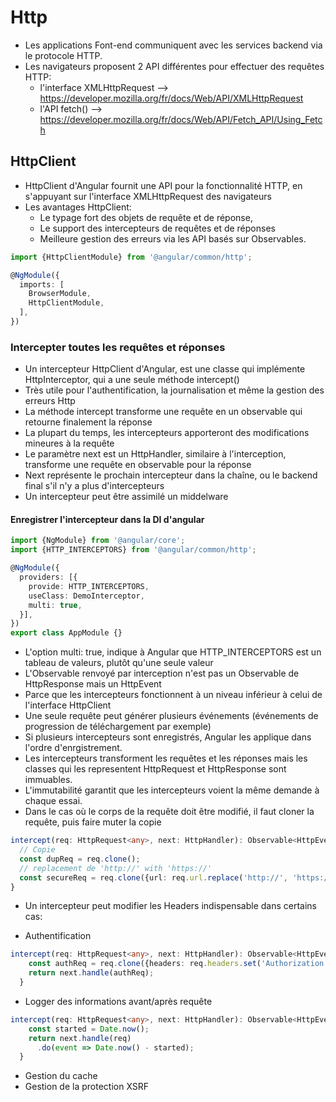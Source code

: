# Http
* Les applications Font-end communiquent avec les services backend via le protocole HTTP. 
* Les navigateurs proposent 2 API différentes pour effectuer des requêtes HTTP: 
    - l'interface XMLHttpRequest --> https://developer.mozilla.org/fr/docs/Web/API/XMLHttpRequest
    - l'API fetch()              --> https://developer.mozilla.org/fr/docs/Web/API/Fetch_API/Using_Fetch
## HttpClient
* HttpClient d'Angular fournit une API pour la fonctionnalité HTTP, en s'appuyant sur l'interface XMLHttpRequest des navigateurs
* Les avantages HttpClient: 
    - Le typage fort des objets de requête et de réponse, 
    - Le support des intercepteurs de requêtes et de réponses 
    - Meilleure gestion des erreurs via les API basés sur Observables.
```typescript
import {HttpClientModule} from '@angular/common/http';

@NgModule({
  imports: [
    BrowserModule,
    HttpClientModule,
  ],
})
```
### Intercepter toutes les requêtes et réponses
* Un intercepteur HttpClient d'Angular, est une classe qui implémente HttpInterceptor, qui a une seule méthode intercept()
* Très utile pour l'authentification, la journalisation et même la gestion des erreurs Http
* La méthode intercept transforme une requête en un observable qui retourne finalement la réponse
* La plupart du temps, les intercepteurs apporteront des modifications mineures à la requête 
* Le paramètre next est un HttpHandler, similaire à l'interception, transforme une requête en observable pour la réponse
* Next représente le prochain intercepteur dans la chaîne, ou le backend final s'il n'y a plus d'intercepteurs
* Un intercepteur peut être assimilé un middelware

#### Enregistrer l'intercepteur dans la DI d'angular
```typescript
import {NgModule} from '@angular/core';
import {HTTP_INTERCEPTORS} from '@angular/common/http';

@NgModule({
  providers: [{
    provide: HTTP_INTERCEPTORS,
    useClass: DemoInterceptor,
    multi: true,
  }],
})
export class AppModule {}
```
* L'option multi: true, indique à Angular que HTTP_INTERCEPTORS est un tableau de valeurs, plutôt qu'une seule valeur
* L'Observable renvoyé par interception n'est pas un Observable de HttpResponse mais un HttpEvent
* Parce que les intercepteurs fonctionnent à un niveau inférieur à celui de l'interface HttpClient
* Une seule requête peut générer plusieurs événements (événements de progression de téléchargement par exemple) 
* Si plusieurs intercepteurs sont enregistrés, Angular les applique dans l'ordre d'enrgistrement. 
* Les intercepteurs transforment les requêtes et les réponses mais les classes qui les representent HttpRequest et HttpResponse sont immuables.
* L'immutabilité garantit que les intercepteurs voient la même demande à chaque essai.
* Dans le cas où le corps de la requête doit être modifié, il faut cloner la requête, puis faire muter la copie
```typescript
intercept(req: HttpRequest<any>, next: HttpHandler): Observable<HttpEvent<any>> {
  // Copie 
  const dupReq = req.clone();
  // replacement de 'http://' with 'https://'
  const secureReq = req.clone({url: req.url.replace('http://', 'https://')});
}
```
* Un intercepteur peut modifier les Headers indispensable dans certains cas:
- Authentification
```typescript
intercept(req: HttpRequest<any>, next: HttpHandler): Observable<HttpEvent<any>> {
    const authReq = req.clone({headers: req.headers.set('Authorization', 'valeur du token authentification')});
    return next.handle(authReq);
  }
```
- Logger des informations avant/après requête
```typescript
intercept(req: HttpRequest<any>, next: HttpHandler): Observable<HttpEvent<any>> {
  	const started = Date.now();
    return next.handle(req)
      .do(event => Date.now() - started);
  }
```
- Gestion du cache
- Gestion de la protection XSRF